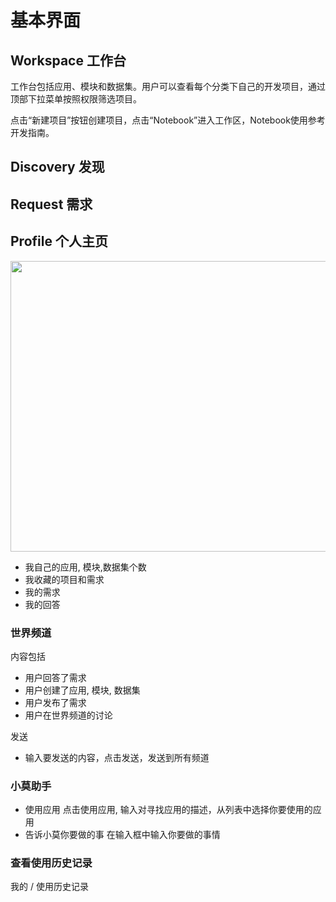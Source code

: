 # 基本界面
 
## Workspace 工作台

工作台包括应用、模块和数据集。用户可以查看每个分类下自己的开发项目，通过顶部下拉菜单按照权限筛选项目。

点击“新建项目”按钮创建项目，点击“Notebook”进入工作区，Notebook使用参考开发指南。

## Discovery 发现


## Request 需求

## Profile 个人主页
<img src="./media/profile.png" width="840px" height="465px" />

- 我自己的应用, 模块,数据集个数
- 我收藏的项目和需求
- 我的需求
- 我的回答


### 世界频道

内容包括
- 用户回答了需求
- 用户创建了应用, 模块, 数据集
- 用户发布了需求
- 用户在世界频道的讨论

发送
- 输入要发送的内容，点击发送，发送到所有频道

### 小莫助手
- 使用应用
点击使用应用, 输入对寻找应用的描述，从列表中选择你要使用的应用
- 告诉小莫你要做的事
在输入框中输入你要做的事情

### 查看使用历史记录
我的 / 使用历史记录 
